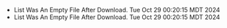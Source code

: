 *  List Was An Empty File After Download. Tue Oct 29 00:20:15 MDT 2024
*  List Was An Empty File After Download. Tue Oct 29 00:20:15 MDT 2024
